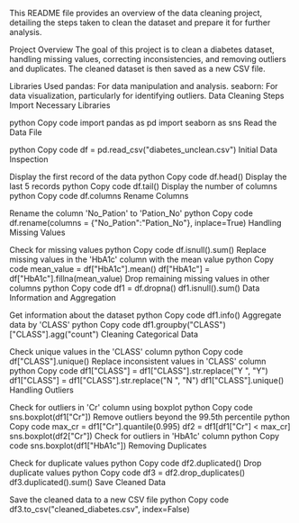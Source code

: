 
This README file provides an overview of the data cleaning project, detailing the steps taken to clean the dataset and prepare it for further analysis.

Project Overview
The goal of this project is to clean a diabetes dataset, handling missing values, correcting inconsistencies, and removing outliers and duplicates. The cleaned dataset is then saved as a new CSV file.

Libraries Used
pandas: For data manipulation and analysis.
seaborn: For data visualization, particularly for identifying outliers.
Data Cleaning Steps
Import Necessary Libraries


python
Copy code
import pandas as pd
import seaborn as sns
Read the Data File

python
Copy code
df = pd.read_csv("diabetes_unclean.csv")
Initial Data Inspection

Display the first record of the data
python
Copy code
df.head()
Display the last 5 records
python
Copy code
df.tail()
Display the number of columns
python
Copy code
df.columns
Rename Columns

Rename the column 'No_Pation' to 'Pation_No'
python
Copy code
df.rename(columns = {"No_Pation":"Pation_No"}, inplace=True)
Handling Missing Values

Check for missing values
python
Copy code
df.isnull().sum()
Replace missing values in the 'HbA1c' column with the mean value
python
Copy code
mean_value = df["HbA1c"].mean()
df["HbA1c"] = df["HbA1c"].fillna(mean_value)
Drop remaining missing values in other columns
python
Copy code
df1 = df.dropna()
df1.isnull().sum()
Data Information and Aggregation

Get information about the dataset
python
Copy code
df1.info()
Aggregate data by 'CLASS'
python
Copy code
df1.groupby("CLASS")["CLASS"].agg("count")
Cleaning Categorical Data

Check unique values in the 'CLASS' column
python
Copy code
df["CLASS"].unique()
Replace inconsistent values in 'CLASS' column
python
Copy code
df1["CLASS"] = df1["CLASS"].str.replace("Y ", "Y")
df1["CLASS"] = df1["CLASS"].str.replace("N ", "N")
df1["CLASS"].unique()
Handling Outliers

Check for outliers in 'Cr' column using boxplot
python
Copy code
sns.boxplot(df1["Cr"])
Remove outliers beyond the 99.5th percentile
python
Copy code
max_cr = df1["Cr"].quantile(0.995)
df2 = df1[df1["Cr"] < max_cr]
sns.boxplot(df2["Cr"])
Check for outliers in 'HbA1c' column
python
Copy code
sns.boxplot(df1["HbA1c"])
Removing Duplicates

Check for duplicate values
python
Copy code
df2.duplicated()
Drop duplicate values
python
Copy code
df3 = df2.drop_duplicates()
df3.duplicated().sum()
Save Cleaned Data

Save the cleaned data to a new CSV file
python
Copy code
df3.to_csv("cleaned_diabetes.csv", index=False)
